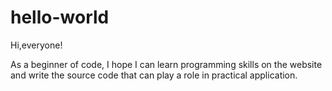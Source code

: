 # hello-world
Hi,everyone!

As a beginner of code, I hope I can learn programming skills on the website and write the source code that can play a role in practical application.
